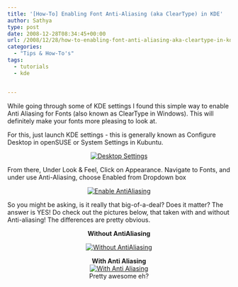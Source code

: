 ```yaml
---
title: '[How-To] Enabling Font Anti-Aliasing (aka ClearType) in KDE'
author: Sathya
type: post
date: 2008-12-28T08:34:45+00:00
url: /2008/12/28/how-to-enabling-font-anti-aliasing-aka-cleartype-in-kde/
categories:
  - "Tips & How-To's"
tags:
  - tutorials
  - kde


---
```

While going through some of KDE settings I found this simple way to enable Anti Aliasing for Fonts (also known as ClearType in Windows). This will definitely make your fonts more pleasing to look at.

For this, just launch KDE settings - this is generally known as Configure Desktop in openSUSE or System Settings in Kubuntu.

<!--more-->

<p style="text-align: center">
  <a href="https://images.sbhat.me/ss/2008/12/desktopsettings.png"><img class="size-medium wp-image-639 aligncenter" title="Desktop Settings" src="https://images.sbhat.me/ss/2008/12/desktopsettings-300x187.png" alt="Desktop Settings"   srcset="https://images.sbhat.me/ss/2008/12/desktopsettings-300x187.png 300w, https://images.sbhat.me/ss/2008/12/desktopsettings-1024x640.png 1024w, https://images.sbhat.me/ss/2008/12/desktopsettings.png 1280w" sizes="(max-width: 300px) 100vw, 300px" /></a>
</p>

From there, Under Look & Feel, Click on Appearance. Navigate to Fonts, and under use Anti-Aliasing, choose Enabled from Dropdown box

<p style="text-align: center">
  <a href="https://images.sbhat.me/ss/2008/12/enable-aa.png"><img class="size-medium wp-image-640 aligncenter" title="Enable AntiAliasing" src="https://images.sbhat.me/ss/2008/12/enable-aa-300x187.png" alt="Enable AntiAliasing"   srcset="https://images.sbhat.me/ss/2008/12/enable-aa-300x187.png 300w, https://images.sbhat.me/ss/2008/12/enable-aa-1024x640.png 1024w, https://images.sbhat.me/ss/2008/12/enable-aa.png 1280w" sizes="(max-width: 300px) 100vw, 300px" /></a>
</p>

So you might be asking, is it really that big-of-a-deal? Does it matter? The answer is YES! Do check out the pictures below, that taken with and without Anti-aliasing! The differences are pretty obvious.

<p style="text-align: center">
  <strong>Without AntiAliasing</strong>
</p>

<p style="text-align: center">
  <a href="https://images.sbhat.me/ss/2008/12/without-aa.png"><img class="size-medium wp-image-641 aligncenter" title="Without AntiAliasing" src="https://images.sbhat.me/ss/2008/12/without-aa-300x187.png" alt="Without AntiAliasing"   srcset="https://images.sbhat.me/ss/2008/12/without-aa-300x187.png 300w, https://images.sbhat.me/ss/2008/12/without-aa-1024x640.png 1024w, https://images.sbhat.me/ss/2008/12/without-aa.png 1280w" sizes="(max-width: 300px) 100vw, 300px" /></a>
</p>

<p style="text-align: center;">
  <strong>With Anti Aliasing</strong><br /> <a href="https://images.sbhat.me/ss/2008/12/with-aa.png"><img class="size-medium wp-image-642 aligncenter" title="With Anti Aliasing" src="https://images.sbhat.me/ss/2008/12/with-aa-300x187.png" alt="With Anti Aliasing"   srcset="https://images.sbhat.me/ss/2008/12/with-aa-300x187.png 300w, https://images.sbhat.me/ss/2008/12/with-aa-1024x640.png 1024w, https://images.sbhat.me/ss/2008/12/with-aa.png 1280w" sizes="(max-width: 300px) 100vw, 300px" /></a><br /> Pretty awesome eh?
</p>
